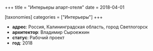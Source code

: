 +++
title = "Интерьеры апарт-отеля"
date = 2018-04-01

[taxonomies]
categories = ["Интерьеры"]
+++

- **адрес**: Россия, Калининградская область, город Светлогорск
- **архитектор**: Владимир Сыроежкин
- **статус**: Рабочий проект
- **год**: 2018
